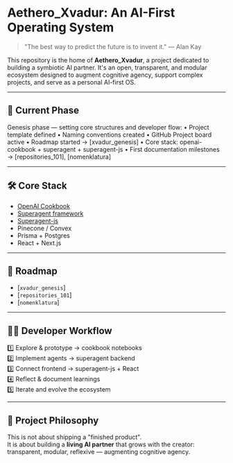 # Aethero_Xvadur: An AI-First Operating System

> "The best way to predict the future is to invent it." — Alan Kay

This repository is the home of **Aethero_Xvadur**, a project dedicated to building a symbiotic AI partner. It's an open, transparent, and modular ecosystem designed to augment cognitive agency, support complex projects, and serve as a personal AI-first OS.

---

## 🚀 Current Phase

Genesis phase — setting core structures and developer flow:
	•	Project template defined
	•	Naming conventions created
	•	GitHub Project board active
	•	Roadmap started → [xvadur_genesis]
	•	Core stack: openai-cookbook + superagent + superagent-js
	•	First documentation milestones → [repositories_101], [nomenklatura]

---

## 🛠️ Core Stack

- [OpenAI Cookbook](https://github.com/openai/openai-cookbook)
- [Superagent framework](https://github.com/homanp/superagent)
- [Superagent-js](https://github.com/homanp/superagent-js)
- Pinecone / Convex
- Prisma + Postgres
- React + Next.js

---

## 🧭 Roadmap

- [`xvadur_genesis`]
- [`repositories_101`]
- [`nomenklatura`]

---

## 🧑‍💻 Developer Workflow

1️⃣ Explore & prototype → cookbook notebooks  
2️⃣ Implement agents → superagent backend  
3️⃣ Connect frontend → superagent-js + React  
4️⃣ Reflect & document learnings  
5️⃣ Iterate and evolve the ecosystem

---

## 🤝 Project Philosophy

This is not about shipping a "finished product".  
It is about building a **living AI partner** that grows with the creator:  
transparent, modular, reflexive — augmenting cognitive agency. 
